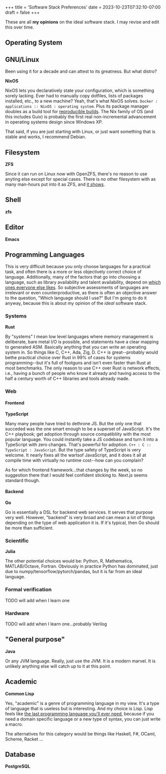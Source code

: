 +++
title = 'Software Stack Preferences'
date = 2023-10-23T07:32:10-07:00
draft = false
+++

These are all **my opinions** on the ideal software stack. I may revise and edit this over time.

## Operating System

## GNU/Linux

Been using it for a decade and can attest to its greatness. But what distro?

**NixOS**

NixOS lets you declaratively state your configuration, which is something sorely lacking. Ever had to manually copy dotfiles, lists of packages installed, etc., to a new machine? Yeah, that's what NixOS solves. `Docker : applications :: NixOS : operating system`. Plus its package manager doubles as a build tool for [reproducible builds](https://en.wikipedia.org/wiki/Reproducible_builds). The Nix family of OS (and this includes Guix) is probably the first real non-incremental advancement in operating systems design since Windows XP.

That said, if you are just starting with Linux, or just want something that is stable and works, I recommend Debian.

## Filesystem

**ZFS**

Since it can run on Linux now with OpenZFS, there's no reason to use anyting else except for special cases. There is no other filesystem with as many man-hours put into it as ZFS, and [it shows](https://openzfs.github.io/openzfs-docs/Basic%20Concepts/RAIDZ.html).

## Shell

**zfs**

## Editor

**Emacs**

## Programming Languages

This is very difficult because you only choose languages for a practical task, and often there is a more or less objectively correct choice of language. Additionally, many of the factors that go into choosing a language, such as library availability and talent availability, depend on [which ones everyone else likes](https://en.wikipedia.org/wiki/Keynesian_beauty_contest). So subjective assessments of languages are irrelevant or even counterproductive, as there is often an objective answer to the question, "Which language should I use?" But I'm going to do it anyway, because this is about my opinion of the *ideal* software stack. 

### Systems

**Rust**

By "systems" I mean low level languages where memory management is deliberate, bare metal I/O is possible, and statements have a clear mapping to generated ASM. Basically anything that you can write an operating system in. So things like C, C++, Ada, Zig, D. C++ is great--probably would bethe practical choice over Rust in 99% of cases for systems programming--but it's full of footguns and isn't even faster than Rust at most benchmarks. The only reason to use C++ over Rust is network effects, i.e., having a bunch of people who know it already and having access to the half a century worth of C++ libraries and tools already made.

### Web

#### Frontend

**TypeScript**

Many many people have tried to dethrone JS. But the only one that succeded was the one smart enough to be a superset of JavaScript. It's the C++ playbook; get adoption through source compatibliity with the most popular language. You could instantly take a JS codebase and turn it into a TypeScript with zero changes. That's powerful for adoption. `C++ : C :: TypeScript : JavaScript`. But the type safety of TypeScript is very welcome. It nearly fixes all the wartsof JavaScript, and it does it all at compile time with virtually no runtime cost--how can you complain?

As for which frontend framework...that changes by the week, so no suggestion there that I would feel confident sticking to. Next.js seems standard though.

#### Backend

**Go**

Go is essentially a DSL for backend web services. It serves that purpose very well. However, "backend" is very broad and can mean a lot of things depending on the type of web application it is. If it's typical, then Go should be more than sufficient.

### Scientific

**Julia**

The other potential choices would be: Python, R, Mathematica, MATLAB/Octave, Fortran. Obviously in practice Python has dominated, just due to numpy/tensorflow/pytorch/pandas, but it is far from an ideal language.

### Formal verification

TODO will add when I learn one

### Hardware

TODO will add when I learn one...probably Verilog

## "General purpose"

**Java**

Or any JVM language. Really, just use the JVM. It is a modern marvel. It is unlikely anything else will catch up to it at this point.

## Academic

**Common Lisp**

Yes, "academic" is a genre of programming language in my view. It's a type of language that is useless but is interesting. And my choice is Lisp. Lisp feels like [the last programming language you'll ever need](https://en.wikipedia.org/wiki/End_of_history), because if you need a domain specific language or a new type of syntax, you can just write a macro.

The alternatives for this category would be things like Haskell, F#, OCaml, Scheme, Racket ...

## Database

**PostgreSQL**

